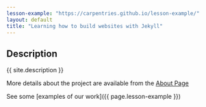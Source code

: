 ```yaml
---
lesson-example: "https://carpentries.github.io/lesson-example/"
layout: default
title: "Learning how to build websites with Jekyll"
---
```


## Description
{{ site.description }}

More details about the project are available from the [About Page](about)

See some [examples of our work]({{ page.lesson-example }})
